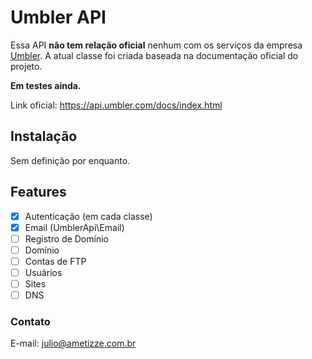 # Umbler API
Essa API **não tem relação oficial** nenhum com os serviços da empresa [Umbler](https://umbler.com/). A atual classe foi criada baseada na documentação oficial do projeto.

**Em testes ainda.**

Link oficial: https://api.umbler.com/docs/index.html

## Instalação
Sem definição por enquanto.

## Features
- [X] Autenticação (em cada classe)
- [X] Email (UmblerApi\Email)
- [ ] Registro de Domínio
- [ ] Domínio
- [ ] Contas de FTP
- [ ] Usuários
- [ ] Sites
- [ ] DNS

### Contato
E-mail: julio@ametizze.com.br
